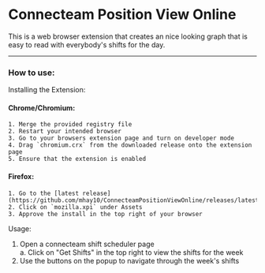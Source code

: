 # Connecteam Position View Online

This is a web browser extension that creates an nice looking graph that is easy to read with everybody's shifts for the day.

*********************

### How to use:

Installing the Extension:

  #### Chrome/Chromium:

    1. Merge the provided registry file
    2. Restart your intended browser
    3. Go to your browsers extension page and turn on developer mode
    4. Drag `chromium.crx` from the downloaded release onto the extension page
    5. Ensure that the extension is enabled

  #### Firefox:
    1. Go to the [latest release](https://github.com/mhay10/ConnecteamPositionViewOnline/releases/latest)
    2. Click on `mozilla.xpi` under Assets
    3. Approve the install in the top right of your browser

Usage:

  1. Open a connecteam shift scheduler page  
    a. Click on "Get Shifts" in the top right to view the shifts for the week
  2. Use the buttons on the popup to navigate through the week's shifts
